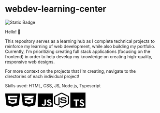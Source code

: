 # webdev-learning-center
![Static Badge](https://img.shields.io/badge/projects_completed-5-blue)

Hello! 👋 

This repository serves as a learning hub as I complete technical projects to reinforce my learning of web development, while also building my portfolio. Currently, I'm prioritizing creating full stack applications (focusing on the frontend) in order to help develop my knowledge on creating high-quality, responsive web designs.

For more context on the projects that I'm creating, navigate to the directories of each individual project! 

Skills used: HTML, CSS, JS, Node.js, Typescript

<img src="icons/html.svg" alt="html" width="50" height="50"> <img src="icons/css.svg" alt="css" width="50" height="50"> <img src="icons/js.svg" alt="js" width="50" height="50"> <img src="icons/node-js.svg" alt="node.js" width="50" height="50"> <img src="icons/typescript.svg" alt="typescript" width="50" height="50">
